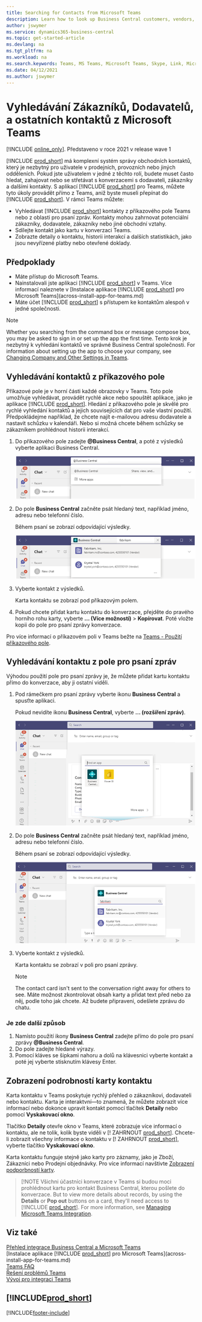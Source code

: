 ```yaml
---
title: Searching for Contacts from Microsoft Teams
description: Learn how to look up Business Central customers, vendors, and other contacts from Microsoft Teams.
author: jswymer
ms.service: dynamics365-business-central
ms.topic: get-started-article
ms.devlang: na
ms.tgt_pltfrm: na
ms.workload: na
ms.search.keywords: Teams, MS Teams, Microsoft Teams, Skype, Link, Microsoft 365, contacts, search, messaging extensions
ms.date: 04/12/2021
ms.author: jswymer
---
```


# Vyhledávání Zákazníků, Dodavatelů, a ostatních kontaktů z Microsoft Teams

[!INCLUDE [online_only](includes/online_only.md)]. Představeno v roce 2021 v release wave 1

[!INCLUDE [prod_short](includes/prod_short.md)] má komplexní systém správy obchodních kontaktů, který je nezbytný pro uživatele v prodejních, provozních nebo jiných odděleních. Pokud jste uživatelem v jedné z těchto rolí, budete muset často hledat, zahajovat nebo se střetávat s konverzacemi s dodavateli, zákazníky a dalšími kontakty. S aplikací [!INCLUDE [prod_short](includes/prod_short.md)] pro Teams, můžete tyto úkoly provádět přímo z Teams, aniž byste museli přepínat do [!INCLUDE [prod_short](includes/prod_short.md)]. V rámci Teams můžete:

- Vyhledávat [!INCLUDE [prod_short](includes/prod_short.md)] kontakty z příkazového pole Teams nebo z oblasti pro psaní zpráv. Kontakty mohou zahrnovat potenciální zákazníky, dodavatele, zákazníky nebo jiné obchodní vztahy.
- Sdílejte kontakt jako kartu v konverzaci Teams.
- Zobrazte detaily o kontaktu, historii interakcí a dalších statistikách, jako jsou nevyřízené platby nebo otevřené doklady.

## Předpoklady

- Máte přístup do Microsoft Teams.
- Nainstalovali jste aplikaci [!INCLUDE [prod_short](includes/prod_short.md)] v Teams. Více informací naleznete v [Instalace aplikace [!INCLUDE [prod_short](includes/prod_short.md)] pro Microsoft Teams](across-install-app-for-teams.md)
- Máte účet [!INCLUDE [prod_short](includes/prod_short.md)] s přístupem ke kontaktům alespoň v jedné společnosti.

> [!NOTE]
> Whether you searching from the command box or message compose box, you may be asked to sign in or set up the app the first time. Tento krok je nezbytný k vyhledání kontaktů ve správné Business Central společnosti. For information about setting up the app to choose your company, see [Changing Company and Other Settings in Teams](across-teams-settings.md).

## Vyhledávání kontaktů z příkazového pole

Příkazové pole je v horní části každé obrazovky v Teams. Toto pole umožňuje vyhledávat, provádět rychlé akce nebo spouštět aplikace, jako je aplikace [!INCLUDE [prod_short](includes/prod_short.md)]. Hledání z příkazového pole je skvělé pro rychlé vyhledání kontaktů a jejich souvisejících dat pro vaše vlastní použití. Předpokládejme například, že chcete najít e-mailovou adresu dodavatele a nastavit schůzku v kalendáři. Nebo si možná chcete během schůzky se zákazníkem prohlédnout historii interakcí.

1. Do příkazového pole zadejte **@Business Central**, a poté z výsledků vyberte aplikaci Business Central.

   ![Otevření aplikace Business Central pro hledání kontaktů z příkazového pole](media/teams-contacts-command-1.png)

2. Do pole **Business Central** začněte psát hledaný text, například jméno, adresu nebo telefonní číslo.

   Během psaní se zobrazí odpovídající výsledky.

   ![Hledání kontaktů Business Central z příkazového pole v Teams](media/teams-contacts-command-2.png)
3. Vyberte kontakt z výsledků.

   Karta kontaktu se zobrazí pod příkazovým polem.

4. Pokud chcete přidat kartu kontaktu do konverzace, přejděte do pravého horního rohu karty, vyberte **... (Více možností)** > **Kopírovat**. Poté vložte kopii do pole pro psaní zprávy konverzace.

Pro více informací o příkazovém poli v Teams bežte na [Teams - Použití příkazového pole](https://support.microsoft.com/en-us/office/use-the-command-box-13c4e429-7324-4886-b377-5dbed539193b).

## Vyhledávání kontaktu z pole pro psaní zpráv

Výhodou použití pole pro psaní zprávy je, že můžete přidat kartu kontaktu přímo do konverzace, aby ji ostatní viděli.

1. Pod rámečkem pro psaní zprávy vyberte ikonu **Business Central** a spusťte aplikaci.

   Pokud nevidíte ikonu **Business Central**, vyberte **... (rozšíření zpráv)**.

   ![Otevření aplikace Business Central pro hledání kontaktů z okna pro psaní zpráv](media/teams-contacts-message-box.png)

2. Do pole **Business Central** začněte psát hledaný text, například jméno, adresu nebo telefonní číslo.

   Během psaní se zobrazí odpovídající výsledky.

   ![Hledání kontaktů Business Central z okna pro psaní zpráv](media/teams-contacts-5.png)
3. Vyberte kontakt z výsledků.

   Karta kontaktu se zobrazí v poli pro psaní zprávy.

   > [!NOTE]
   > The contact card isn't sent to the conversation right away for others to see. Máte možnost zkontrolovat obsah karty a přidat text před nebo za něj, podle toho jak chcete. Až budete připraveni, odešlete zprávu do chatu.

### Je zde další způsob

1. Namísto použití ikony **Business Central** zadejte přímo do pole pro psaní zprávy **@Business Central**.
2. Do pole zadejte hledané výrazy.
3. Pomocí kláves se šipkami nahoru a dolů na klávesnici vyberte kontakt a poté jej vyberte stisknutím klávesy Enter.

## Zobrazení podrobností karty kontaktu

Karta kontaktu v Teams poskytuje rychlý přehled o zákazníkovi, dodavateli nebo kontaktu. Karta je interaktvní&mdash;to znamená, že můžete zobrazit více informací nebo dokonce upravit kontakt pomocí tlačítek **Detaily** nebo pomocí **Vyskakovací okno**.

Tlačítko **Detaily** otevře okno v Teams, které zobrazuje více informací o kontaktu, ale ne tolik, kolik byste viděli v [! ZAHRNOUT [prod_short](includes/prod_short.md)]. Chcete-li zobrazit všechny informace o kontaktu v [! ZAHRNOUT [prod_short](includes/prod_short.md)], vyberte tlačítko **Vyskakovací okno**.

Karta kontaktu funguje stejně jako karty pro záznamy, jako je Zboží, Zákazníci nebo Prodejní objednávky. Pro více informací navštivte [Zobrazení podporbností karty](across-working-with-teams.md#view-card-details).

> [!NOTE</g1>
> Všichni účastníci konverzace v Teams si budou moci prohlédnout kartu pro kontakt Business Central, kterou pošlete do konverzace. But to view more details about records, by using the **Details** or **Pop out** buttons on a card, they'll need access to [!INCLUDE [prod_short](includes/prod_short.md)]. For more information, see [Managing Microsoft Teams Integration](admin-teams-integration.md#minimum-requirements-1).

## Viz také

[Přehled integrace Business Central a Microsoft Teams](across-teams-overview.md)  
[Instalace aplikace [!INCLUDE [prod_short](includes/prod_short.md)] pro Microsoft Teams](across-install-app-for-teams.md)  
[Teams FAQ](teams-faq.md)  
[Řešení problémů Teams](admin-teams-troubleshooting.md)  
[Vývoj pro integraci Teams](/dynamics365/business-central/dev-itpro/developer/devenv-develop-for-teams)

## [!INCLUDE[prod_short](includes/free_trial_md.md)]


[!INCLUDE[footer-include](includes/footer-banner.md)]